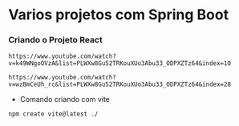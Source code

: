 # Varios projetos com Spring Boot

### Criando o Projeto React
```Link
https://www.youtube.com/watch?v=k49WNgoOVzA&list=PLWXw8Gu52TRKouXUo3Abu33_ODPXZTz64&index=10
```

```Ultimo Visto
https://www.youtube.com/watch?v=wzBmCeUh_rc&list=PLWXw8Gu52TRKouXUo3Abu33_ODPXZTz64&index=28
```
* Comando criando com vite
```
npm create vite@latest ./
```